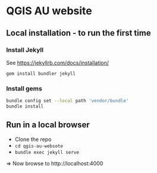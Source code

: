# QGIS AU website

## Local installation - to run the first time

### Install Jekyll

See https://jekyllrb.com/docs/installation/

`gem install bundler jekyll`

### Install gems

```bash
bundle config set --local path 'vendor/bundle'
bundle install
```

## Run in a local browser

*  Clone the repo
* `cd qgis-au-websote`
* `bundle exec jekyll serve`

=> Now browse to http://localhost:4000
